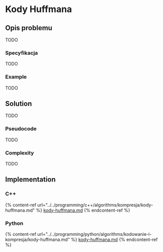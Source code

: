 # Kody Huffmana

## Opis problemu

TODO

### Specyfikacja

TODO

### Example

TODO

## Solution

TODO

### Pseudocode

TODO

### Complexity

TODO

## Implementation

### C++

{% content-ref url="../../programming/c++/algorithms/kompresja/kody-huffmana.md" %}
[kody-huffmana.md](../../programming/c++/algorithms/kompresja/kody-huffmana.md)
{% endcontent-ref %}

### Python

{% content-ref url="../../programming/python/algorithms/kodowanie-i-kompresja/kody-huffmana.md" %}
[kody-huffmana.md](../../programming/python/algorithms/kodowanie-i-kompresja/kody-huffmana.md)
{% endcontent-ref %}
